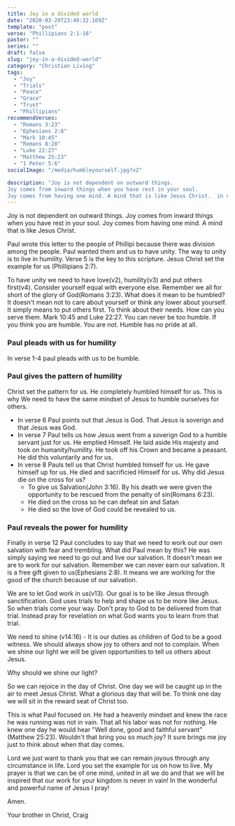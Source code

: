 ```yaml
---
title: Joy in a divided world
date: "2020-03-29T23:40:32.169Z"
template: "post"
verse: "Phillipians 2:1-16"
pastor: ""
series: ""
draft: false
slug: "joy-in-a-divided-world"
category: "Christian Living"
tags:
  - "Joy"
  - "Trials"
  - "Peace"
  - "Grace"
  - "Trust"
  - "Phillipians"
recommendVerses: 
  - "Romans 3:23"
  - "Ephesians 2:8"
  - "Mark 10:45"
  - "Romans 8:28"
  - "Luke 22:27"
  - "Matthew 25:23"
  - "1 Peter 5:6"
socialImage: "/media/humbleyourself.jpg?v2"

description: "Joy is not dependent on outward things. 
Joy comes from inward things when you have rest in your soul.
Joy comes from having one mind. A mind that is like Jesus Christ.  in control. This passage give us the blueprint on how to remain joyous"
---
```


Joy is not dependent on outward things. 
Joy comes from inward things when you have rest in your soul.
Joy comes from having one mind. A mind that is like Jesus Christ. 

Paul wrote this letter to the people of Phillipi because there was division among the people. Paul wanted them and us to have unity. The way to unity is to live in humility. Verse 5 is the key to this scripture. 
Jesus Christ set the example for us (Phillipians 2:7).

To have unity we need to have love(v2), humility(v3) and put others first(v4). 
Consider yourself equal with everyone else. Remember we all for short of the glory of God(Romans 3:23). 
What does it mean to be humbled? It doesn't mean not to care about yourself or think any lower about yourself. It simply means to put others first. To think about their needs. How can you serve them. Mark 10:45 and Luke 22:27. You can never be too humble. If you think you are humble. You are not. Humble has no pride at all. 

### Paul pleads with us for humility
In verse 1-4 paul pleads with us to be humble. 


### Paul gives the pattern of humility

Christ set the pattern for us. He completely humbled himself for us. 
This is why We need to have the same mindset of Jesus to humble ourselves for others.  

 - In verse 6 Paul points out that Jesus is God. That Jesus is soverign and that Jesus was God.
 - In verse 7 Paul tells us how Jesus went from a soverign God to a humble servant just for us. 
He emptied Himself. He laid aside His majesty and took on humanity/humility. He took off his Crown and became a peasant. He did this voluntarily and for us. 
 - In verse 8 Pauls tell us that Christ humbled himself for us. He gave himself up for us. He died and sacrificied Himself for us. Why did Jesus die on the cross for us?
   - To give us Salvation(John 3:16). By his death we were given the opportunity to be rescued from the penalty of sin(Romans 6:23).
   - He died on the cross so he can defeat sin and Satan
   - He died so the love of God could be revealed to us. 

### Paul reveals the power for humility
  Finally in verse 12 Paul concludes to say that we need to work out our own salvation with fear and trembling. What did Paul mean by this? He was simply saying we need to go out and live our salvation. It doesn't mean we are to work for our salvation. Remember we can never earn our salvation. It is a free gift given to us(Ephesians 2:8). It means we are working for the good of the church because of our salvation. 
 
  We are to let God work in us(v13). Our goal is to be like Jesus through sanctification. God uses trials to help and shape us to be more like Jesus. So when trials come your way. Don't pray to God to be delivered from that trial. Instead pray for revelation on what God wants you to learn from that trial. 
  
  We need to shine (v14:16) - It is our duties as children of God to be a good witness. We should always show joy to others and not to complain. When we shine our light we will be given opportunities to tell us others about Jesus. 
  
  Why should we shine our light? 

  So we can rejoice in the day of Christ. One day we will be caught up in the air to meet Jesus Christ. What a glorious day that will be. To think one day we will sit in the reward seat of Christ too. 
  
  This is what Paul focused on. He had a heavenly mindset and knew the race he was running was not in vain. That all his labor was not for nothing. He knew one day he would hear "Well done, good and faithful servant" (Matthew 25:23). Wouldn't that bring you so much joy? It sure brings me joy just to think about when that day comes. 



Lord we just want to thank you that we can remain joyous through any circumstance in life. Lord you set the example for us on how to live. 
My prayer is that we can be of one mind, united in all we do and that we will be inspired that our work for your kingdom is never in vain!
In the wonderful and powerful name of Jesus I pray!

Amen.

Your brother in Christ,
Craig



